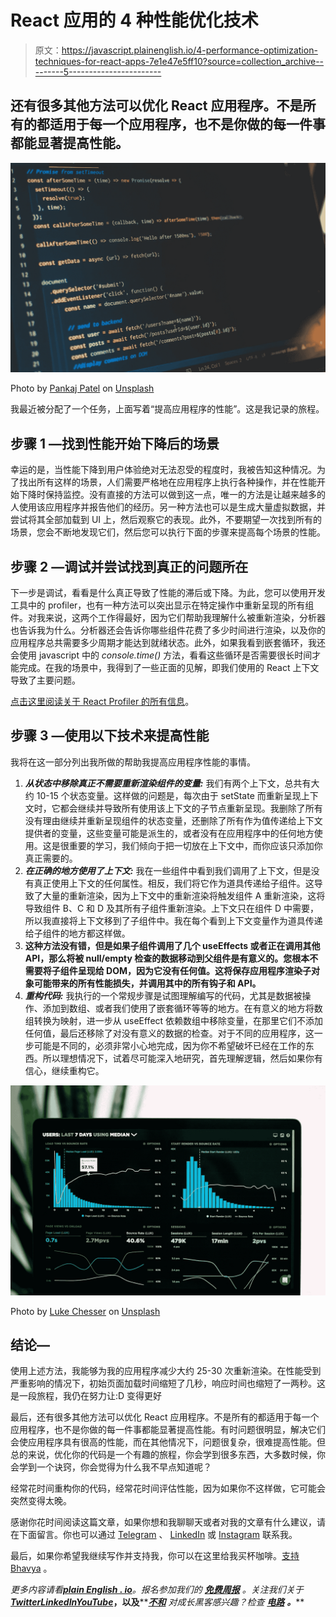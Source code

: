 # React 应用的 4 种性能优化技术

> 原文：<https://javascript.plainenglish.io/4-performance-optimization-techniques-for-react-apps-7e1e47e5ff10?source=collection_archive---------5----------------------->

## 还有很多其他方法可以优化 React 应用程序。不是所有的都适用于每一个应用程序，也不是你做的每一件事都能显著提高性能。

![](img/56f6fbf562f5299685483ffe87d0fcbf.png)

Photo by [Pankaj Patel](https://unsplash.com/@pankajpatel?utm_source=unsplash&utm_medium=referral&utm_content=creditCopyText) on [Unsplash](https://unsplash.com/s/photos/javascript?utm_source=unsplash&utm_medium=referral&utm_content=creditCopyText)

我最近被分配了一个任务，上面写着“提高应用程序的性能”。这是我记录的旅程。

## 步骤 1 —找到性能开始下降后的场景

幸运的是，当性能下降到用户体验绝对无法忍受的程度时，我被告知这种情况。为了找出所有这样的场景，人们需要严格地在应用程序上执行各种操作，并在性能开始下降时保持监控。没有直接的方法可以做到这一点，唯一的方法是让越来越多的人使用该应用程序并报告他们的经历。另一种方法也可以是生成大量虚拟数据，并尝试将其全部加载到 UI 上，然后观察它的表现。此外，不要期望一次找到所有的场景，您会不断地发现它们，然后您可以执行下面的步骤来提高每个场景的性能。

## 步骤 2 —调试并尝试找到真正的问题所在

下一步是调试，看看是什么真正导致了性能的滞后或下降。为此，您可以使用开发工具中的 profiler，也有一种方法可以突出显示在特定操作中重新呈现的所有组件。对我来说，这两个工作得最好，因为它们帮助我理解什么被重新渲染，分析器也告诉我为什么。分析器还会告诉你哪些组件花费了多少时间进行渲染，以及你的应用程序总共需要多少周期才能达到就绪状态。此外，如果我看到嵌套循环，我还会使用 javascript 中的 *console.time()* 方法，看看这些循环是否需要很长时间才能完成。在我的场景中，我得到了一些正面的见解，即我们使用的 React 上下文导致了主要问题。

[点击这里阅读关于 React Profiler 的所有信息](https://reactjs.org/blog/2018/09/10/introducing-the-react-profiler.html)。

## 步骤 3 —使用以下技术来提高性能

我将在这一部分列出我所做的帮助我提高应用程序性能的事情。

1.  ***从状态中移除真正不需要重新渲染组件的变量:*** 我们有两个上下文，总共有大约 10-15 个状态变量。这样做的问题是，每次由于 setState 而重新呈现上下文时，它都会继续并导致所有使用该上下文的子节点重新呈现。我删除了所有没有理由继续并重新呈现组件的状态变量，还删除了所有作为值传递给上下文提供者的变量，这些变量可能是派生的，或者没有在应用程序中的任何地方使用。这是很重要的学习，我们倾向于把一切放在上下文中，而你应该只添加你真正需要的。
2.  ***在正确的地方使用了上下文:*** 我在一些组件中看到我们调用了上下文，但是没有真正使用上下文的任何属性。相反，我们将它作为道具传递给子组件。这导致了大量的重新渲染，因为上下文中的重新渲染将触发组件 A 重新渲染，这将导致组件 B、C 和 D 及其所有子组件重新渲染。上下文只在组件 D 中需要，所以我直接将上下文移到了子组件中。我在每个看到上下文变量作为道具传递给子组件的地方都这样做。
3.  **这种方法没有错，但是如果子组件调用了几个 useEffects 或者正在调用其他 API，那么将被 null/empty 检查的数据移动到父组件是有意义的。您根本不需要将子组件呈现给 DOM，因为它没有任何值。这将保存应用程序渲染子对象可能带来的所有性能损失，并调用其中的所有钩子和 API。**
4.  ***重构代码:*** 我执行的一个常规步骤是试图理解编写的代码，尤其是数据被操作、添加到数组、或者我们使用了嵌套循环等等的地方。在有意义的地方将数组转换为映射，进一步从 useEffect 依赖数组中移除变量，在那里它们不添加任何值，最后还移除了对没有意义的数据的检查。对于不同的应用程序，这一步可能是不同的，必须非常小心地完成，因为你不希望破坏已经在工作的东西。所以理想情况下，试着尽可能深入地研究，首先理解逻辑，然后如果你有信心，继续重构它。

![](img/ff4e2bb196093622da704373cfbf674d.png)

Photo by [Luke Chesser](https://unsplash.com/@lukechesser?utm_source=unsplash&utm_medium=referral&utm_content=creditCopyText) on [Unsplash](https://unsplash.com/s/photos/charts?utm_source=unsplash&utm_medium=referral&utm_content=creditCopyText)

## 结论—

使用上述方法，我能够为我的应用程序减少大约 25-30 次重新渲染。在性能受到严重影响的情况下，初始页面加载时间缩短了几秒，响应时间也缩短了一两秒。这是一段旅程，我仍在努力让:D 变得更好

最后，还有很多其他方法可以优化 React 应用程序。不是所有的都适用于每一个应用程序，也不是你做的每一件事都能显著提高性能。有时问题很明显，解决它们会使应用程序具有很高的性能，而在其他情况下，问题很复杂，很难提高性能。但总的来说，优化你的代码是一个有趣的旅程，你会学到很多东西，大多数时候，你会学到一个诀窍，你会觉得为什么我不早点知道呢？

经常花时间重构你的代码，经常花时间评估性能，因为如果你不这样做，它可能会突然变得太晚。

感谢你花时间阅读这篇文章，如果你想和我聊聊天或者对我的文章有什么建议，请在下面留言。你也可以通过 [Telegram](https://t.me/iambhavyamehta) 、 [LinkedIn](https://www.linkedin.com/in/bhavya-y-mehta/) 或 [Instagram](https://www.instagram.com/iambhavyamehta/) 联系我。

最后，如果你希望我继续写作并支持我，你可以在这里给我买杯咖啡。[支持 Bhavya](https://super.page/bhavya) 。

*更多内容请看*[***plain English . io***](https://plainenglish.io/)*。报名参加我们的* [***免费周报***](http://newsletter.plainenglish.io/) *。关注我们关于*[***Twitter***](https://twitter.com/inPlainEngHQ)[***LinkedIn***](https://www.linkedin.com/company/inplainenglish/)*[***YouTube***](https://www.youtube.com/channel/UCtipWUghju290NWcn8jhyAw)***，以及****[***不和***](https://discord.gg/GtDtUAvyhW) *对成长黑客感兴趣？检查* [***电路***](https://circuit.ooo/) ***。*****
